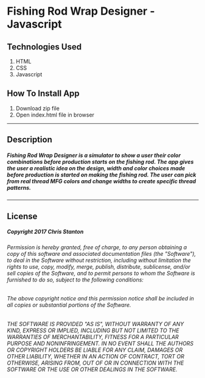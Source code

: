 # Fishing Rod Wrap Designer - Javascript

## Technologies Used
  1. HTML
  2. CSS
  3. Javascript

## How To Install App
  1. Download zip file
  2. Open index.html file in browser

---

## Description

##### Fishing Rod Wrap Designer is a simulator to show a user their color combinations before production starts on the fishing rod.  The app gives the user a realistic idea on the design, width and color choices made before production is started on making the fishing rod.  The user can pick from real thread MFG colors and change widths to create specific thread patterns.

---

## License
##### Copyright 2017 Chris Stanton

###### Permission is hereby granted, free of charge, to any person obtaining a copy of this software and associated documentation files (the "Software"), to deal in the Software without restriction, including without limitation the rights to use, copy, modify, merge, publish, distribute, sublicense, and/or sell copies of the Software, and to permit persons to whom the Software is furnished to do so, subject to the following conditions:

###### The above copyright notice and this permission notice shall be included in all copies or substantial portions of the Software.

###### THE SOFTWARE IS PROVIDED "AS IS", WITHOUT WARRANTY OF ANY KIND, EXPRESS OR IMPLIED, INCLUDING BUT NOT LIMITED TO THE WARRANTIES OF MERCHANTABILITY, FITNESS FOR A PARTICULAR PURPOSE AND NONINFRINGEMENT. IN NO EVENT SHALL THE AUTHORS OR COPYRIGHT HOLDERS BE LIABLE FOR ANY CLAIM, DAMAGES OR OTHER LIABILITY, WHETHER IN AN ACTION OF CONTRACT, TORT OR OTHERWISE, ARISING FROM, OUT OF OR IN CONNECTION WITH THE SOFTWARE OR THE USE OR OTHER DEALINGS IN THE SOFTWARE.
